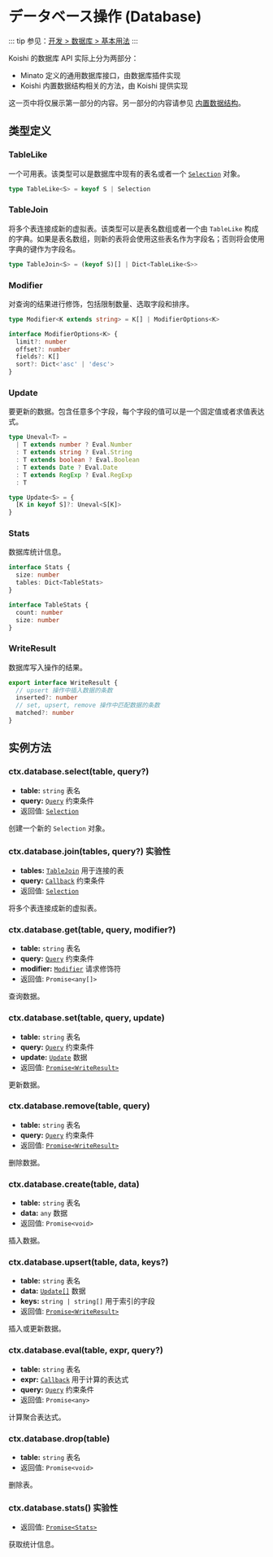 # データベース操作 (Database)

::: tip
参见：[开发 > 数据库 > 基本用法](../../guide/database/)
:::

Koishi 的数据库 API 实际上分为两部分：

- Minato 定义的通用数据库接口，由数据库插件实现
- Koishi 内置数据结构相关的方法，由 Koishi 提供实现

这一页中将仅展示第一部分的内容。另一部分的内容请参见 [内置数据结构](./built-in.md)。

## 类型定义

### TableLike

一个可用表。该类型可以是数据库中现有的表名或者一个 [`Selection`](./selection.md) 对象。

```ts
type TableLike<S> = keyof S | Selection
```

### TableJoin

将多个表连接成新的虚拟表。该类型可以是表名数组或者一个由 `TableLike` 构成的字典。如果是表名数组，则新的表将会使用这些表名作为字段名；否则将会使用字典的键作为字段名。

```ts
type TableJoin<S> = (keyof S)[] | Dict<TableLike<S>>
```

### Modifier

对查询的结果进行修饰，包括限制数量、选取字段和排序。

```ts
type Modifier<K extends string> = K[] | ModifierOptions<K>

interface ModifierOptions<K> {
  limit?: number
  offset?: number
  fields?: K[]
  sort?: Dict<'asc' | 'desc'>
}
```

### Update

要更新的数据。包含任意多个字段，每个字段的值可以是一个固定值或者求值表达式。

```ts
type Uneval<T> =
  | T extends number ? Eval.Number
  : T extends string ? Eval.String
  : T extends boolean ? Eval.Boolean
  : T extends Date ? Eval.Date
  : T extends RegExp ? Eval.RegExp
  : T

type Update<S> = {
  [K in keyof S]?: Uneval<S[K]>
}
```

### Stats

数据库统计信息。

```ts
interface Stats {
  size: number
  tables: Dict<TableStats>
}

interface TableStats {
  count: number
  size: number
}
```

### WriteResult

数据库写入操作的结果。

```ts
export interface WriteResult {
  // upsert 操作中插入数据的条数
  inserted?: number
  // set, upsert, remove 操作中匹配数据的条数
  matched?: number
}
```

## 实例方法

### ctx.database.select(table, query?)

- **table:** `string` 表名
- **query:** [`Query`](./query.md) 约束条件
- 返回值: [`Selection`](./selection.md)

创建一个新的 `Selection` 对象。

### ctx.database.join(tables, query?) <badge type="warning">实验性</badge>

- **tables:** [`TableJoin`](#tablejoin) 用于连接的表
- **query:** [`Callback`](./selection.md#callback) 约束条件
- 返回值: [`Selection`](./selection.md)

将多个表连接成新的虚拟表。

### ctx.database.get(table, query, modifier?)

- **table:** `string` 表名
- **query:** [`Query`](./query.md) 约束条件
- **modifier:** [`Modifier`](#modifier) 请求修饰符
- 返回值: `Promise<any[]>`

查询数据。

### ctx.database.set(table, query, update)

- **table:** `string` 表名
- **query:** [`Query`](./query.md) 约束条件
- **update:** [`Update`](#update) 数据
- 返回值: [`Promise<WriteResult>`](#writeresult)

更新数据。

### ctx.database.remove(table, query)

- **table:** `string` 表名
- **query:** [`Query`](./query.md) 约束条件
- 返回值: [`Promise<WriteResult>`](#writeresult)

删除数据。

### ctx.database.create(table, data)

- **table:** `string` 表名
- **data:** `any` 数据
- 返回值: `Promise<void>`

插入数据。

### ctx.database.upsert(table, data, keys?)

- **table:** `string` 表名
- **data:** [`Update[]`](#update) 数据
- **keys:** `string | string[]` 用于索引的字段
- 返回值: [`Promise<WriteResult>`](#writeresult)

插入或更新数据。

### ctx.database.eval(table, expr, query?)

- **table:** `string` 表名
- **expr:** [`Callback`](./selection.md#callback) 用于计算的表达式
- **query:** [`Query`](./query.md) 约束条件
- 返回值: `Promise<any>`

计算聚合表达式。

### ctx.database.drop(table)

- **table:** `string` 表名
- 返回值: `Promise<void>`

删除表。

### ctx.database.stats() <badge type="warning">实验性</badge>

- 返回值: [`Promise<Stats>`](#stats)

获取统计信息。
